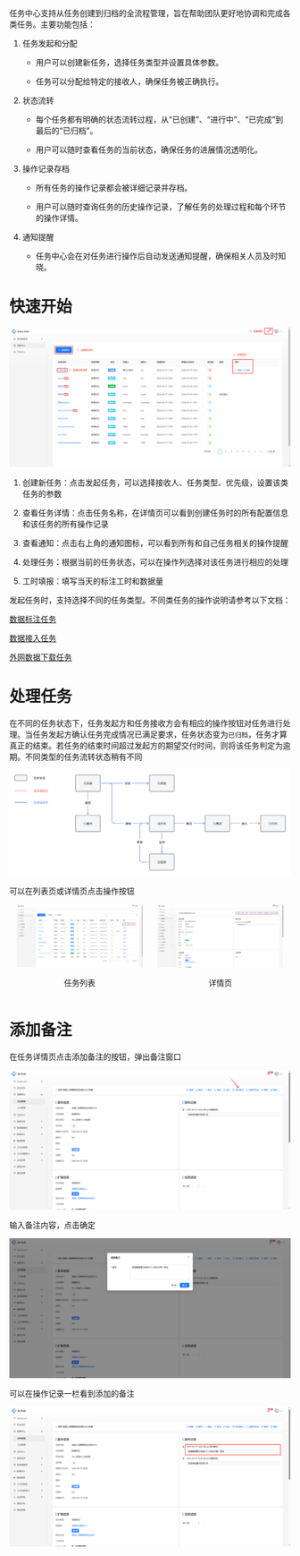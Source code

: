 任务中心支持从任务创建到归档的全流程管理，旨在帮助团队更好地协调和完成各类任务。主要功能包括：

1. 任务发起和分配

   * 用户可以创建新任务，选择任务类型并设置具体参数。

   * 任务可以分配给特定的接收人，确保任务被正确执行。

2. 状态流转

   * 每个任务都有明确的状态流转过程，从“已创建”、“进行中”、“已完成”到最后的“已归档”。

   * 用户可以随时查看任务的当前状态，确保任务的进展情况透明化。

3. 操作记录存档

   * 所有任务的操作记录都会被详细记录并存档。

   * 用户可以随时查询任务的历史操作记录，了解任务的处理过程和每个环节的操作详情。

4. 通知提醒

   * 任务中心会在对任务进行操作后自动发送通知提醒，确保相关人员及时知晓。



# 快速开始

![](images/任务管理/image-4.png)

1. 创建新任务：点击发起任务，可以选择接收人、任务类型、优先级，设置该类任务的参数

2. 查看任务详情：点击任务名称，在详情页可以看到创建任务时的所有配置信息和该任务的所有操作记录

3. 查看通知：点击右上角的通知图标，可以看到所有和自己任务相关的操作提醒

4. 处理任务：根据当前的任务状态，可以在操作列选择对该任务进行相应的处理

5. 工时填报：填写当天的标注工时和数据量



发起任务时，支持选择不同的任务类型。不同类任务的操作说明请参考以下文档：

[ 数据标注任务 ](./数据标注任务.md)

[ 数据接入任务 ](./数据接入任务.md)

[ 外网数据下载任务 ](./外网数据下载任务.md)


# 处理任务

在不同的任务状态下，任务发起方和任务接收方会有相应的操作按钮对任务进行处理。当任务发起方确认任务完成情况已满足要求，任务状态变为`已归档`，任务才算真正的结束。若任务的结束时间超过发起方的期望交付时间，则将该任务判定为逾期。不同类型的任务流转状态稍有不同

![](images/任务管理/diagram.png)

可以在列表页或详情页点击操作按钮

<div style="display: flex; justify-content: space-between;">
  <div style="text-align: center;">
    <img src="images/任务管理/image-3.png" alt="任务列表" style="width: 90%;"/>
    <p>任务列表</p>
  </div>
  <div style="text-align: center;">
    <img src="images/任务管理/image-5.png" alt="详情页" style="width: 90%;"/>
    <p>详情页</p>
  </div>
</div>


# 添加备注

在任务详情页点击添加备注的按钮，弹出备注窗口

![](images/任务管理/image.png)

输入备注内容，点击确定

![](images/任务管理/image-1.png)

可以在操作记录一栏看到添加的备注

![](images/任务管理/image-2.png)


